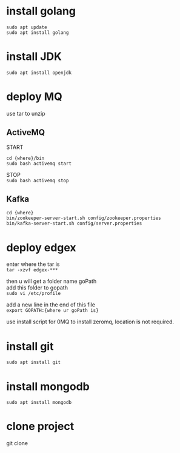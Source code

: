 # install golang
```
sudo apt update
sudo apt install golang
```
# install JDK
`sudo apt install openjdk`

# deploy MQ
use tar to unzip
## ActiveMQ
START  
```
cd {where}/bin  
sudo bash activemq start
```  
STOP  
`sudo bash activemq stop`  
## Kafka
```
cd {where}  
bin/zookeeper-server-start.sh config/zookeeper.properties  
bin/kafka-server-start.sh config/server.properties
```  

# deploy edgex
enter where the tar is   
`tar -xzvf edgex-***`  

then u will get a folder name goPath  
add this folder to gopath  
`sudo vi /etc/profile`  

add a new line in the end of this file  
`export GOPATH:{where ur goPath is}`  

use install script for 0MQ to install zeromq, location is not required.

# install git
`sudo apt install git`

# install mongodb
`sudo apt install mongodb`

# clone project
git clone

